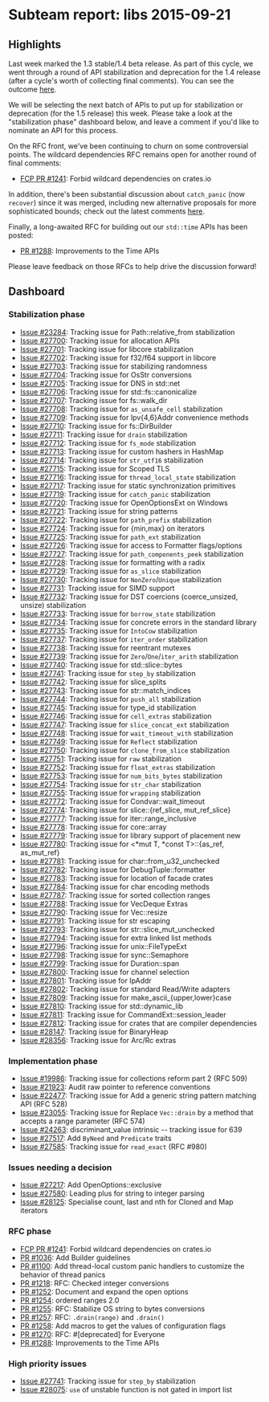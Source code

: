 # Subteam report: libs 2015-09-21

## Highlights

Last week marked the 1.3 stable/1.4 beta release. As part of this cycle, we went
through a round of API stabilization and deprecation for the 1.4 release (after
a cycle's worth of collecting final comments). You can see the outcome
[here](https://github.com/rust-lang/rust/pull/28339).

We will be selecting the next batch of APIs to put up for stabilization or
deprecation (for the 1.5 release) this week. Please take a look at the
"stabilization phase" dashboard below, and leave a comment if you'd like to
nominate an API for this process.

On the RFC front, we've been continuing to churn on some controversial
points. The wildcard dependencies RFC remains open for another round of final
comments:

- [FCP PR #1241](https://github.com/rust-lang/rfcs/pull/1241):
  Forbid wildcard dependencies on crates.io

In addition, there's been substantial discussion about `catch_panic` (now
`recover`) since it was merged, including new alternative proposals for more
sophisticated bounds; check out the latest comments
[here](https://github.com/rust-lang/rfcs/pull/1236).

Finally, a long-awaited RFC for building out our `std::time` APIs has been posted:

- [PR #1288](https://github.com/rust-lang/rfcs/pull/1288):
  Improvements to the Time APIs

Please leave feedback on those RFCs to help drive the discussion forward!

## Dashboard

### Stabilization phase

- [Issue #23284](https://github.com/rust-lang/rust/issues/23284):
  Tracking issue for Path::relative_from stabilization
- [Issue #27700](https://github.com/rust-lang/rust/issues/27700):
  Tracking issue for allocation APIs
- [Issue #27701](https://github.com/rust-lang/rust/issues/27701):
  Tracking issue for libcore stabilization
- [Issue #27702](https://github.com/rust-lang/rust/issues/27702):
  Tracking issue for f32/f64 support in libcore
- [Issue #27703](https://github.com/rust-lang/rust/issues/27703):
  Tracking issue for stabilizing randomness
- [Issue #27704](https://github.com/rust-lang/rust/issues/27704):
  Tracking issue for OsStr conversions
- [Issue #27705](https://github.com/rust-lang/rust/issues/27705):
  Tracking issue for DNS in std::net
- [Issue #27706](https://github.com/rust-lang/rust/issues/27706):
  Tracking issue for std::fs::canonicalize
- [Issue #27707](https://github.com/rust-lang/rust/issues/27707):
  Tracking issue for fs::walk_dir
- [Issue #27708](https://github.com/rust-lang/rust/issues/27708):
  Tracking issue for `as_unsafe_cell` stabilization
- [Issue #27709](https://github.com/rust-lang/rust/issues/27709):
  Tracking issue for Ipv{4,6}Addr convenience methods
- [Issue #27710](https://github.com/rust-lang/rust/issues/27710):
  Tracking issue for fs::DirBuilder
- [Issue #27711](https://github.com/rust-lang/rust/issues/27711):
  Tracking issue for `drain` stabilization
- [Issue #27712](https://github.com/rust-lang/rust/issues/27712):
  Tracking issue for `fs_mode` stabilization
- [Issue #27713](https://github.com/rust-lang/rust/issues/27713):
  Tracking issue for custom hashers in HashMap
- [Issue #27714](https://github.com/rust-lang/rust/issues/27714):
  Tracking issue for `str_utf16` stabilization
- [Issue #27715](https://github.com/rust-lang/rust/issues/27715):
  Tracking issue for Scoped TLS
- [Issue #27716](https://github.com/rust-lang/rust/issues/27716):
  Tracking issue for `thread_local_state` stabilization
- [Issue #27717](https://github.com/rust-lang/rust/issues/27717):
  Tracking issue for static synchronization primitives
- [Issue #27719](https://github.com/rust-lang/rust/issues/27719):
  Tracking issue for `catch_panic` stabilization
- [Issue #27720](https://github.com/rust-lang/rust/issues/27720):
  Tracking issue for OpenOptionsExt on Windows
- [Issue #27721](https://github.com/rust-lang/rust/issues/27721):
  Tracking issue for string patterns
- [Issue #27722](https://github.com/rust-lang/rust/issues/27722):
  Tracking issue for `path_prefix` stabilization
- [Issue #27724](https://github.com/rust-lang/rust/issues/27724):
  Tracking issue for {min,max} on iterators
- [Issue #27725](https://github.com/rust-lang/rust/issues/27725):
  Tracking issue for `path_ext` stabilization
- [Issue #27726](https://github.com/rust-lang/rust/issues/27726):
  Tracking issue for access to Formatter flags/options
- [Issue #27727](https://github.com/rust-lang/rust/issues/27727):
  Tracking issue for `path_components_peek` stabilization
- [Issue #27728](https://github.com/rust-lang/rust/issues/27728):
  Tracking issue for formatting with a radix
- [Issue #27729](https://github.com/rust-lang/rust/issues/27729):
  Tracking issue for `as_slice` stabilization
- [Issue #27730](https://github.com/rust-lang/rust/issues/27730):
  Tracking issue for `NonZero`/`Unique` stabilization
- [Issue #27731](https://github.com/rust-lang/rust/issues/27731):
  Tracking issue for SIMD support
- [Issue #27732](https://github.com/rust-lang/rust/issues/27732):
  Tracking issue for DST coercions (coerce_unsized, unsize) stabilization
- [Issue #27733](https://github.com/rust-lang/rust/issues/27733):
  Tracking issue for `borrow_state` stabilization
- [Issue #27734](https://github.com/rust-lang/rust/issues/27734):
  Tracking issue for concrete errors in the standard library
- [Issue #27735](https://github.com/rust-lang/rust/issues/27735):
  Tracking issue for `IntoCow` stabilization
- [Issue #27737](https://github.com/rust-lang/rust/issues/27737):
  Tracking issue for `iter_order` stabilization
- [Issue #27738](https://github.com/rust-lang/rust/issues/27738):
  Tracking issue for reentrant mutexes
- [Issue #27739](https://github.com/rust-lang/rust/issues/27739):
  Tracking issue for `Zero`/`One`/`iter_arith` stabilization
- [Issue #27740](https://github.com/rust-lang/rust/issues/27740):
  Tracking issue for std::slice::bytes
- [Issue #27741](https://github.com/rust-lang/rust/issues/27741):
  Tracking issue for `step_by` stabilization
- [Issue #27742](https://github.com/rust-lang/rust/issues/27742):
  Tracking issue for slice_splits
- [Issue #27743](https://github.com/rust-lang/rust/issues/27743):
  Tracking issue for str::match_indices
- [Issue #27744](https://github.com/rust-lang/rust/issues/27744):
  Tracking issue for `push_all` stabilization
- [Issue #27745](https://github.com/rust-lang/rust/issues/27745):
  Tracking issue for type_id stabilization
- [Issue #27746](https://github.com/rust-lang/rust/issues/27746):
  Tracking issue for `cell_extras` stabilization
- [Issue #27747](https://github.com/rust-lang/rust/issues/27747):
  Tracking issue for `slice_concat_ext` stabilization
- [Issue #27748](https://github.com/rust-lang/rust/issues/27748):
  Tracking issue for `wait_timeout_with` stabilization
- [Issue #27749](https://github.com/rust-lang/rust/issues/27749):
  Tracking issue for `Reflect` stabilization
- [Issue #27750](https://github.com/rust-lang/rust/issues/27750):
  Tracking issue for `clone_from_slice` stabilization
- [Issue #27751](https://github.com/rust-lang/rust/issues/27751):
  Tracking issue for `raw` stabilization
- [Issue #27752](https://github.com/rust-lang/rust/issues/27752):
  Tracking issue for `float_extras` stabilization
- [Issue #27753](https://github.com/rust-lang/rust/issues/27753):
  Tracking issue for `num_bits_bytes` stabilization
- [Issue #27754](https://github.com/rust-lang/rust/issues/27754):
  Tracking issue for `str_char` stabilization
- [Issue #27755](https://github.com/rust-lang/rust/issues/27755):
  Tracking issue for `wrapping` stabilization
- [Issue #27772](https://github.com/rust-lang/rust/issues/27772):
  Tracking issue for Condvar::wait_timeout
- [Issue #27774](https://github.com/rust-lang/rust/issues/27774):
  Tracking issue for slice::{ref_slice, mut_ref_slice}
- [Issue #27777](https://github.com/rust-lang/rust/issues/27777):
  Tracking issue for iter::range_inclusive
- [Issue #27778](https://github.com/rust-lang/rust/issues/27778):
  Tracking issue for core::array
- [Issue #27779](https://github.com/rust-lang/rust/issues/27779):
  Tracking issue for library support of placement new
- [Issue #27780](https://github.com/rust-lang/rust/issues/27780):
  Tracking issue for <*mut T, *const T>::{as_ref, as_mut_ref}
- [Issue #27781](https://github.com/rust-lang/rust/issues/27781):
  Tracking issue for char::from_u32_unchecked
- [Issue #27782](https://github.com/rust-lang/rust/issues/27782):
  Tracking issue for DebugTuple::formatter
- [Issue #27783](https://github.com/rust-lang/rust/issues/27783):
  Tracking issue for location of facade crates
- [Issue #27784](https://github.com/rust-lang/rust/issues/27784):
  Tracking issue for char encoding methods
- [Issue #27787](https://github.com/rust-lang/rust/issues/27787):
  Tracking issue for sorted collection ranges
- [Issue #27788](https://github.com/rust-lang/rust/issues/27788):
  Tracking issue for VecDeque Extras
- [Issue #27790](https://github.com/rust-lang/rust/issues/27790):
  Tracking issue for Vec::resize
- [Issue #27791](https://github.com/rust-lang/rust/issues/27791):
  Tracking issue for str escaping
- [Issue #27793](https://github.com/rust-lang/rust/issues/27793):
  Tracking issue for str::slice_mut_unchecked
- [Issue #27794](https://github.com/rust-lang/rust/issues/27794):
  Tracking issue for extra linked list methods
- [Issue #27796](https://github.com/rust-lang/rust/issues/27796):
  Tracking issue for unix::FileTypeExt
- [Issue #27798](https://github.com/rust-lang/rust/issues/27798):
  Tracking issue for sync::Semaphore
- [Issue #27799](https://github.com/rust-lang/rust/issues/27799):
  Tracking issue for Duration::span
- [Issue #27800](https://github.com/rust-lang/rust/issues/27800):
  Tracking issue for channel selection
- [Issue #27801](https://github.com/rust-lang/rust/issues/27801):
  Tracking issue for IpAddr
- [Issue #27802](https://github.com/rust-lang/rust/issues/27802):
  Tracking issue for standard Read/Write adapters
- [Issue #27809](https://github.com/rust-lang/rust/issues/27809):
  Tracking issue for make_ascii_{upper,lower}case
- [Issue #27810](https://github.com/rust-lang/rust/issues/27810):
  Tracking issue for std::dynamic_lib
- [Issue #27811](https://github.com/rust-lang/rust/issues/27811):
  Tracking issue for CommandExt::session_leader
- [Issue #27812](https://github.com/rust-lang/rust/issues/27812):
  Tracking issue for crates that are compiler dependencies
- [Issue #28147](https://github.com/rust-lang/rust/issues/28147):
  Tracking issue for BinaryHeap
- [Issue #28356](https://github.com/rust-lang/rust/issues/28356):
  Tracking issue for Arc/Rc extras

### Implementation phase

- [Issue #19986](https://github.com/rust-lang/rust/issues/19986):
  Tracking issue for collections reform part 2 (RFC 509)
- [Issue #21923](https://github.com/rust-lang/rust/issues/21923):
  Audit raw pointer to reference conventions
- [Issue #22477](https://github.com/rust-lang/rust/issues/22477):
  Tracking issue for Add a generic string pattern matching API (RFC 528)
- [Issue #23055](https://github.com/rust-lang/rust/issues/23055):
  Tracking issue for Replace `Vec::drain` by a method that accepts a range parameter (RFC 574)
- [Issue #24263](https://github.com/rust-lang/rust/issues/24263):
  discriminant_value intrinsic -- tracking issue for 639
- [Issue #27517](https://github.com/rust-lang/rust/issues/27517):
  Add `ByNeed` and `Predicate` traits
- [Issue #27585](https://github.com/rust-lang/rust/issues/27585):
  Tracking issue for `read_exact` (RFC #980)

### Issues needing a decision

- [Issue #27217](https://github.com/rust-lang/rust/pull/27217):
  Add OpenOptions::exclusive
- [Issue #27580](https://github.com/rust-lang/rust/issues/27580):
  Leading plus for string to integer parsing
- [Issue #28125](https://github.com/rust-lang/rust/pull/28125):
  Specialise count, last and nth for Cloned and Map iterators

### RFC phase

- [FCP PR #1241](https://github.com/rust-lang/rfcs/pull/1241):
  Forbid wildcard dependencies on crates.io
- [PR #1036](https://github.com/rust-lang/rfcs/pull/1036):
  Add Builder guidelines
- [PR #1100](https://github.com/rust-lang/rfcs/pull/1100):
  Add thread-local custom panic handlers to customize the behavior of thread panics
- [PR #1218](https://github.com/rust-lang/rfcs/pull/1218):
  RFC: Checked integer conversions
- [PR #1252](https://github.com/rust-lang/rfcs/pull/1252):
  Document and expand the open options
- [PR #1254](https://github.com/rust-lang/rfcs/pull/1254):
  ordered ranges 2.0
- [PR #1255](https://github.com/rust-lang/rfcs/pull/1255):
  RFC: Stabilize OS string to bytes conversions
- [PR #1257](https://github.com/rust-lang/rfcs/pull/1257):
  RFC: `.drain(range)` and `.drain()`
- [PR #1258](https://github.com/rust-lang/rfcs/pull/1258):
  Add macros to get the values of configuration flags
- [PR #1270](https://github.com/rust-lang/rfcs/pull/1270):
  RFC: #[deprecated] for Everyone
- [PR #1288](https://github.com/rust-lang/rfcs/pull/1288):
  Improvements to the Time APIs

### High priority issues

- [Issue #27741](https://github.com/rust-lang/rust/issues/27741):
  Tracking issue for `step_by` stabilization
- [Issue #28075](https://github.com/rust-lang/rust/issues/28075):
  `use` of unstable function is not gated in import list
